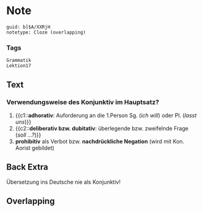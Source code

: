 # Note
```
guid: b]$A/XXRjH
notetype: Cloze (overlapping)
```

### Tags
```
Grammatik
Lektion17
```

## Text
<h3>
  Verwendungsweise des Konjunktiv im Hauptsatz?</h3><div><ol><li>{{c1::<b>adhorativ</b>: Auforderung an die 1.Person Sg. (<i>ich will</i>) oder Pl. (<i>lasst uns</i>)}}
</li><li>{{c2::<b>deliberativ bzw. dubitativ</b>: überlegende bzw. zweifelnde Frage (<i>soll ...?</i>)}}
</li><li><b>prohibitiv</b> als Verbot bzw. <b>nachdrückliche Negation</b> (wird mit Kon. Aorist gebildet)</li></ol></div>

## Back Extra
Übersetzung ins Deutsche nie als Konjunktiv!

## Overlapping

